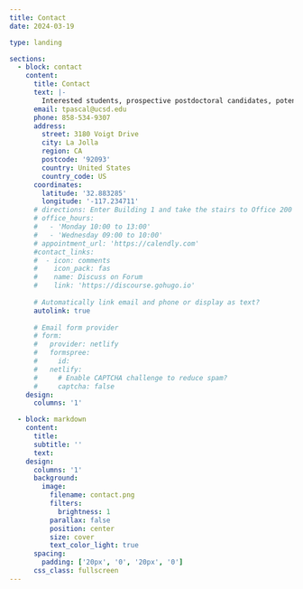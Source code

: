 ```yaml
---
title: Contact
date: 2024-03-19

type: landing

sections:
  - block: contact
    content:
      title: Contact
      text: |-
        Interested students, prospective postdoctoral candidates, potential collaborators, and inspired donors are encouraged to reach out!
      email: tpascal@ucsd.edu
      phone: 858-534-9307
      address:
        street: 3180 Voigt Drive
        city: La Jolla
        region: CA
        postcode: '92093'
        country: United States
        country_code: US
      coordinates:
        latitude: '32.883285'
        longitude: '-117.234711'
      # directions: Enter Building 1 and take the stairs to Office 200 on Floor 2
      # office_hours:
      #   - 'Monday 10:00 to 13:00'
      #   - 'Wednesday 09:00 to 10:00'
      # appointment_url: 'https://calendly.com'
      #contact_links:
      #  - icon: comments
      #    icon_pack: fas
      #    name: Discuss on Forum
      #    link: 'https://discourse.gohugo.io'
    
      # Automatically link email and phone or display as text?
      autolink: true
    
      # Email form provider
      # form:
      #   provider: netlify
      #   formspree:
      #     id:
      #   netlify:
      #     # Enable CAPTCHA challenge to reduce spam?
      #     captcha: false
    design:
      columns: '1'

  - block: markdown
    content:
      title:
      subtitle: ''
      text:
    design:
      columns: '1'
      background:
        image: 
          filename: contact.png
          filters:
            brightness: 1
          parallax: false
          position: center
          size: cover
          text_color_light: true
      spacing:
        padding: ['20px', '0', '20px', '0']
      css_class: fullscreen
---
```

